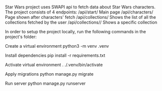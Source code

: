 Star Wars project uses SWAPI api to fetch data about Star Wars characters. The project consists of 4 endpoints:
/api/start/ Main page
/api/characters/ Page shown after characters' fetch
/api/collections/ Shows the list of all the collections fetched by the user
/api/collections/<name>/ Shows a specific collection

In order to setup the project locally, run the following commands in the project's folder:

Create a virtual environment
python3 -m venv .venv

Install dependencies
pip install -r requirements.txt

Activate virtual environment
. ./.venv/bin/activate

Apply migrations
python manage.py migrate

Run server
python manage.py runserver
